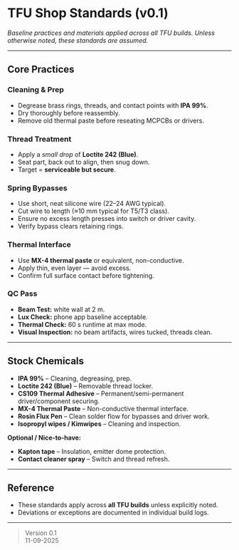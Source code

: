 # TFU Shop Standards (v0.1)

*Baseline practices and materials applied across all TFU builds. Unless otherwise noted, these standards are assumed.*

---

## Core Practices

### Cleaning & Prep
- Degrease brass rings, threads, and contact points with **IPA 99%**.  
- Dry thoroughly before reassembly.  
- Remove old thermal paste before reseating MCPCBs or drivers.  

### Thread Treatment
- Apply a *small drop* of **Loctite 242 (Blue)**.  
- Seat part, back out to align, then snug down.  
- Target = **serviceable but secure**.  

### Spring Bypasses
- Use short, neat silicone wire (22–24 AWG typical).  
- Cut wire to length (≈10 mm typical for T5/T3 class).  
- Ensure no excess length presses into switch or driver cavity.  
- Verify bypass clears retaining rings.  

### Thermal Interface
- Use **MX-4 thermal paste** or equivalent, non-conductive.  
- Apply thin, even layer — avoid excess.  
- Confirm full surface contact before tightening.  

### QC Pass
- **Beam Test:** white wall at 2 m.  
- **Lux Check:** phone app baseline acceptable.  
- **Thermal Check:** 60 s runtime at max mode.  
- **Visual Inspection:** no beam artifacts, wires tucked, threads clean.  

---

## Stock Chemicals
- **IPA 99%** – Cleaning, degreasing, prep.  
- **Loctite 242 (Blue)** – Removable thread locker.  
- **CS109 Thermal Adhesive** – Permanent/semi-permanent driver/component securing.  
- **MX-4 Thermal Paste** – Non-conductive thermal interface.  
- **Rosin Flux Pen** – Clean solder flow for bypasses and driver work.  
- **Isopropyl wipes / Kimwipes** – Cleaning and inspection.  

**Optional / Nice-to-have:**  
- **Kapton tape** – Insulation, emitter dome protection.  
- **Contact cleaner spray** – Switch and thread refresh.  

---

## Reference
- These standards apply across **all TFU builds** unless explicitly noted.  
- Deviations or exceptions are documented in individual build logs.  

---

> Version 0.1  
> 11-09-2025

